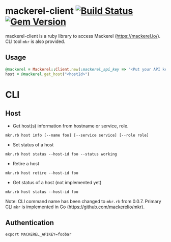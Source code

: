# mackerel-client [![Build Status](https://travis-ci.org/mackerelio/mackerel-client-ruby.svg?branch=master)](https://travis-ci.org/mackerelio/mackerel-client-ruby) [![Gem Version](https://badge.fury.io/rb/mackerel-client.png)](http://badge.fury.io/rb/mackerel-client)

mackerel-client is a ruby library to access Mackerel (https://mackerel.io/). CLI tool `mkr` is also provided.

## Usage

```ruby
@mackerel = Mackerel::Client.new(:mackerel_api_key => "<Put your API key")
host = @mackerel.get_host("<hostId>")
```

# CLI

## Host

* Get host(s) information from hostname or service, role.
```
mkr.rb host info [--name foo] [--service service] [--role role]
```

* Set status of a host
```
mkr.rb host status --host-id foo --status working
```

* Retire a host
```
mkr.rb host retire --host-id foo
```

* Get status of a host (not implemented yet)
```
mkr.rb host status --host-id foo
```

Note: CLI command name has been changed to `mkr.rb` from 0.0.7.
Primary CLI `mkr` is implemented in Go (https://github.com/mackerelio/mkr).

## Authentication
```
export MACKEREL_APIKEY=foobar
```
